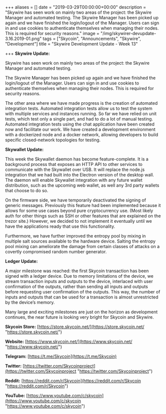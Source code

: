 +++
aliases = []
date = "2019-03-29T00:00:00+00:00"
description = "Skywire has seen work on mainly two areas of the project: the Skywire Manager and automated testing.  The Skywire Manager has been picked up again and we have finished the login/logout of the Manager. Users can sign in and use cookies to authenticate themselves when managing their nodes. This is required for security reasons."
image = "/img/skywirer-devupdate-3.16.2019-01.png"
tags = ["Skycoin", "Announcements", "Skywire", "Development"]
title = "Skywire Development Update - Week 13"

+++
**Skywire Update:**

Skywire has seen work on mainly two areas of the project: the Skywire Manager and automated testing.

The Skywire Manager has been picked up again and we have finished the login/logout of the Manager. Users can sign in and use cookies to authenticate themselves when managing their nodes. This is required for security reasons.

The other area where we have made progress is the creation of automated integration tests. Automated integration tests allow us to test the system with multiple services and instances running. So far we have relied on unit tests, which test only a single part, and had to do a lot of manual testing. Automated integration tests using the chat application have been created now and facilitate our work. We have created a development environment with a dockerized node and a docker network, allowing developers to build specific closed-network topologies for testing.

**Skywallet Update:**

This week the Skywallet daemon has become feature-complete. It is a background process that exposes an HTTP API to other services to communicate with the Skywallet over USB. It will replace the node.js integration that we had built into the Electron version of the desktop wall. The daemon will enable Skywallet integration with any future wallet distribution, such as the upcoming web wallet, as well any 3rd party wallets that choose to do so.

On the firmware side, we have temporarily deactivated the signing of generic messages. Previously this feature had been implemented because it allows for some use cases beyond pure cryptocurrency use. (Most likely auth for other things such as SSH or other features that are explained on the trezor site.) However, we decided to not implement it eventually until we have the applications ready that use this functionality.

Furthermore, we have further improved the entropy pool by mixing in multiple salt sources available to the hardware device. Salting the entropy pool mixing can ameliorate the damage from certain classes of attacks on a covertly compromised random number generator.

**Ledger Update:**

A major milestone was reached: the first Skycoin transaction has been signed with a ledger device. Due to memory limitations of the device, we stream transaction inputs and outputs to the device, interlaced with user confirmation of the outputs, rather than sending all inputs and outputs before requesting user confirmation of the outputs. This way, the number of inputs and outputs that can be used for a transaction is almost unrestricted by the device’s memory.

Many large and exciting milestones are just on the horizon as development continues, the near future is looking very bright for Skycoin and Skywire.

**Skycoin Store:** [https://store.skycoin.net/](https://store.skycoin.net/ "https://store.skycoin.net/")

**Website:** [https://www.skycoin.net/](https://www.skycoin.net/ "https://www.skycoin.net/")

**Telegram:** [https://t.me/Skycoin](https://t.me/Skycoin)

**Twitter:** [https://twitter.com/Skycoinproject](https://twitter.com/Skycoinproject "https://twitter.com/Skycoinproject")

**Reddit:** [https://reddit.com/r/Skycoin](https://reddit.com/r/Skycoin "https://reddit.com/r/Skycoin")

**YouTube:** [https://www.youtube.com/c/skycoin](https://www.youtube.com/c/skycoin "https://www.youtube.com/c/skycoin")